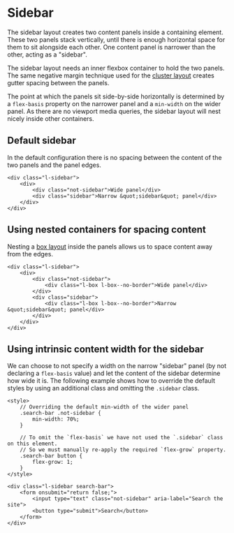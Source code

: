 # Sidebar

The sidebar layout creates two content panels inside a containing element. These two panels stack vertically, until there is enough horizontal space for them to sit alongside each other. One content panel is narrower than the other, acting as a "sidebar".

The sidebar layout needs an inner flexbox container to hold the two panels. The same negative margin technique used for the [cluster layout](cluster.md) creates gutter spacing between the panels.

The point at which the panels sit side-by-side horizontally is determined by a `flex-basis` property on the narrower panel and a `min-width` on the wider panel. As there are no viewport media queries, the sidebar layout will nest nicely inside other containers.

## Default sidebar

In the default configuration there is no spacing between the content of the two panels and the panel edges.

```
<div class="l-sidebar">
    <div>
        <div class="not-sidebar">Wide panel</div>
        <div class="sidebar">Narrow &quot;sidebar&quot; panel</div>
    </div>
</div> 
```

## Using nested containers for spacing content

Nesting a [box layout](box.md) inside the panels allows us to space content away from the edges.

```
<div class="l-sidebar">
    <div>
        <div class="not-sidebar">
            <div class="l-box l-box--no-border">Wide panel</div>
        </div>
        <div class="sidebar">
            <div class="l-box l-box--no-border">Narrow &quot;sidebar&quot; panel</div>
        </div>
    </div>
</div> 
```

## Using intrinsic content width for the sidebar

We can choose to not specify a width on the narrow "sidebar" panel (by not declaring a `flex-basis` value) and let the content of the sidebar determine how wide it is. The following example shows how to override the default styles by using an additional class and omitting the `.sidebar` class.

``` 
<style>
    // Overriding the default min-width of the wider panel
    .search-bar .not-sidebar {
        min-width: 70%;
    }
    
    // To omit the `flex-basis` we have not used the `.sidebar` class on this element.
    // So we must manually re-apply the required `flex-grow` property.
    .search-bar button {
        flex-grow: 1;
    }
</style>

<div class="l-sidebar search-bar">
    <form onsubmit="return false;">
        <input type="text" class="not-sidebar" aria-label="Search the site">
        <button type="submit">Search</button>
    </form>
</div>
```